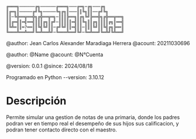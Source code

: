 ```
╔═══╗──────╔╗──────╔═══╗───╔═╗─╔╗───╔╗
║╔═╗║─────╔╝╚╗─────╚╗╔╗║───║║╚╗║║──╔╝╚╗
║║─╚╬══╦══╬╗╔╬══╦═╗─║║║╠══╗║╔╗╚╝╠══╬╗╔╬══╦══╗
║║╔═╣║═╣══╣║║║╔╗║╔╝─║║║║║═╣║║╚╗║║╔╗║║║║╔╗║══╣
║╚╩═║║═?══║║╚╣╚╝║║─╔╝╚╝║║═╣║║─║║║╚╝║║╚╣╔╗╠══║
╚═══╩══╩══╝╚═╩══╩╝─╚═══╩══╝╚╝─╚═╩══╝╚═╩╝╚╩══╝
```

@author: Jean Carlos Alexander Maradiaga Herrera
@acount: 20211030696

@author: @Name
@acount: @N°Cuenta

@version: 0.0.1
@since: 2024/08/18

Programado en Python --version: 3.10.12

# Descripción
Permite simular una gestion de notas de una primaria, donde los padres podran ver en tiempo real el desempeño de sus hijos sus calificacion, y podran tener contacto directo con el maestro.

